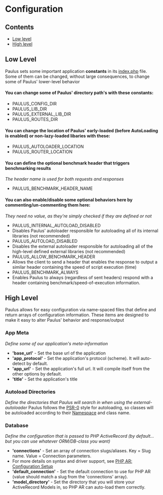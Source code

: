 # Configuration

## Contents
- [Low level](#low-level)
- [High level](#high-level)

## Low Level

Paulus sets some important application **constants** in its [index.php](../index.php) file. Some of them can be changed, without large consequences, to change some of Paulus' lower-level behavior

#### You can change some of Paulus' directory path's with these constants:
- PAULUS_CONFIG_DIR
- PAULUS_LIB_DIR
- PAULUS_EXTERNAL_LIB_DIR
- PAULUS_ROUTES_DIR

#### You can change the location of Paulus' early-loaded (before AutoLoading is enabled) or non-lazy-loaded libaries with these:
- PAULUS_AUTOLOADER_LOCATION
- PAULUS_ROUTER_LOCATION

#### You can define the optional benchmark header that triggers benchmarking results
_The header name is used for both requests and responses_
- PAULUS_BENCHMARK_HEADER_NAME

#### You can also enable/disable some optional behaviors here by commenting/un-commenting them here:
_They need no value, as they're simply checked if they are defined or not_
- PAULUS_INTERNAL_AUTOLOAD_DISABLED
 - Disables Paulus' autoloader responsible for autoloading all of its internal libraries (not recommended)
- PAULUS_AUTOLOAD_DISABLED
 - Disables the external autoloader responsible for autoloading all of the high-level defined external libraries (not recommended)
- PAULUS_ALLOW_BENCHMARK_HEADER
 - Allows the client to send a header that enables the response to output a similar header containing the speed of script execution (time)
- PAULUS_BENCHMARK_ALWAYS
 - Enables Paulus to always (regardless of sent headers) respond with a header containing benchmark/speed-of-execution information.

## High Level

Paulus allows for easy configuration via name-spaced files that define and return arrays of configuration information. These items are designed to make it easy to alter Paulus' behavior and response/output

### App Meta
_Define some of our application's meta-information_
- **'base_url'** - Set the base url of the application
- **'app_protocol'** - Set the application's protocol (scheme). It will auto-detect by default.
- **'app_url'** - Set the application's full url. It will compile itself from the other options by default.
- **'title'** - Set the application's title

### Autoload Directories
_Define the directories that Paulus will search in when using the external-autoloader_
Paulus follows the [PSR-0](http://phpmaster.com/autoloading-and-the-psr-0-standard/) style for autoloading, so classes will be autoloaded according to their [Namespace](http://php.net/manual/en/language.namespaces.php) and class name.

### Database
_Define the configuration that is passed to PHP ActiveRecord (by default... but you can use whatever ORM/DB-class you want)_
- **'connections'** - Set an array of connection slugs/aliases. Key = Slug name. Value = Connection parameters.
 - For more details on syntax and driver support, see [PHP AR: Configuration Setup](http://www.phpactiverecord.org/projects/main/wiki/Configuration__Setup)
- **'default_connection'** - Set the default connection to use for PHP AR (value should match a slug from the 'connections' array).
- **'model_directory'** - Set the directory that you will store your ActiveRecord Models in, so PHP AR can auto-load them correctly.
